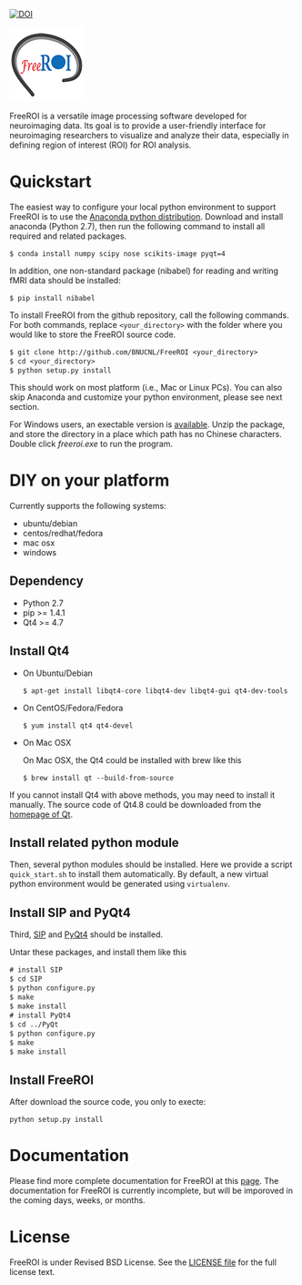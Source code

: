 [![DOI](https://zenodo.org/badge/doi/10.5281/zenodo.51123.svg)](http://dx.doi.org/10.5281/zenodo.51123)

![Logo](/froi/icon/logo_131.png)

FreeROI is a versatile image processing software developed for neuroimaging
data. Its goal is to provide a user-friendly interface for neuroimaging
researchers to visualize and analyze their data, especially in defining region
of interest (ROI) for ROI analysis.

# Quickstart

The easiest way to configure your local python environment to support FreeROI is to use the [Anaconda python distribution](https://store.continuum.io/cshop/anaconda/). Download and install anaconda (Python 2.7), then run the following command to install all required and related packages.

```
$ conda install numpy scipy nose scikits-image pyqt=4
```

In addition, one non-standard package (nibabel) for reading and writing fMRI data should be installed:

```
$ pip install nibabel
```

To install FreeROI from the github repository, call the following commands. For both commands, replace `<your_directory>` with the folder where you would like to store the FreeROI source code.

```
$ git clone http://github.com/BNUCNL/FreeROI <your_directory>
$ cd <your_directory>
$ python setup.py install
```

This should work on most platform (i.e., Mac or Linux PCs). You can also skip Anaconda and customize your python environment, please see next section.

For Windows users, an exectable version is [available](http://sourceforge.net/projects/freeroi/files/?source=navbar). Unzip the package, and store the directory in a place which path has no Chinese characters. Double click *freeroi.exe* to run the program.

# DIY on your platform

Currently supports the following systems:

* ubuntu/debian
* centos/redhat/fedora
* mac osx
* windows

## Dependency

* Python 2.7
* pip >= 1.4.1
* Qt4 >= 4.7

## Install Qt4

* On Ubuntu/Debian

  ```
  $ apt-get install libqt4-core libqt4-dev libqt4-gui qt4-dev-tools
  ```

* On CentOS/Fedora/Fedora
  ```
  $ yum install qt4 qt4-devel
  ```

* On Mac OSX
   
  On Mac OSX, the Qt4 could be installed with brew like this
  ```
  $ brew install qt --build-from-source
  ```

If you cannot install Qt4 with above methods, you may need to install it
manually. The source code of Qt4.8 could be downloaded from the
[homepage of Qt](http://qt-project.org/downloads).

## Install related python module

Then, several python modules should be installed. Here we provide a script
`quick_start.sh` to install them automatically. By default, a new virtual
python environment would be generated using `virtualenv`. 

## Install SIP and PyQt4

Third, [SIP](http://www.riverbankcomputing.com/software/sip/download) and 
[PyQt4](http://www.riverbankcomputing.com/software/pyqt/download) should be
installed.

Untar these packages, and install them like this
```
# install SIP
$ cd SIP
$ python configure.py
$ make
$ make install
# install PyQt4
$ cd ../PyQt
$ python configure.py
$ make
$ make install
```

## Install FreeROI

After download the source code, you only to execte:

```
python setup.py install
```

# Documentation

Please find more complete documentation for FreeROI at this [page](http://bnucnl.github.io). The documentation for FreeROI is currently incomplete, but will be imporoved in the coming days, weeks, or months.

# License

FreeROI is under Revised BSD License.
See the [LICENSE file](https://github.com/BNUCNL/FreeROI/blob/master/LICENSE)
for the full license text.

